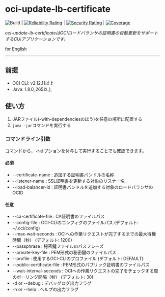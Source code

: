 # oci-update-lb-certificate

![Build](https://github.com/syake-salmon/oci-update-lb-certificate/workflows/Build/badge.svg) | [![Reliability Rating](https://sonarcloud.io/api/project_badges/measure?project=syake-salmon_oci-update-lb-certificate&metric=reliability_rating)](https://sonarcloud.io/dashboard?id=syake-salmon_oci-update-lb-certificate) | [![Security Rating](https://sonarcloud.io/api/project_badges/measure?project=syake-salmon_oci-update-lb-certificate&metric=security_rating)](https://sonarcloud.io/dashboard?id=syake-salmon_oci-update-lb-certificate) | [![Coverage](https://sonarcloud.io/api/project_badges/measure?project=syake-salmon_oci-update-lb-certificate&metric=coverage)](https://sonarcloud.io/dashboard?id=syake-salmon_oci-update-lb-certificate)

*oci-update-lb-certificateはOCIロードバランサの証明書の自動更新をサポートするCUIアプリケーションです。*

for [English](README.md)
<hr />

## 前提
- OCI CLI: v2.12.11以上
- Java: 1.8.0_265以上

## 使い方
1. JARファイル(-with-dependenciesのほう)を任意の場所に配置する
2. `java -jar`コマンドを実行する

### コマンドライン引数
コマンドから、`-h`オプションを付与して実行することでも確認できます。

#### 必須
- --certificate-name <TEXT> : 追加する証明書バンドルの名称
- --listener-name <TEXT> : SSL証明書を更新する対象のリスナー名
- --load-balancer-id <TEXT> : 証明書バンドルを追加する対象のロードバランサのOCID

#### 任意
- --ca-certificate-file <FILENAME> : CA証明書のファイルパス
- --config-file <FILENAME> : OCI-CLIのコンフィグのファイルパス (デフォルト: ~/.oci/config)
- --max-wait-seconds <INTEGER> : OCIへの作業リクエストが完了するまでの最大待機時間（秒） (デフォルト: 1200)
- --passphrase <TEXT> : 秘密鍵ファイルのパスフレーズ
- --private-key-file <FILENAME> : PEM形式の秘密鍵のファイルパス
- --profile <TEXT> : 使用するOCI-CLIのプロファイル (デフォルト: DEFAULT)
- --public-certificate-file <FILENAME> : PEM形式のパブリック証明書のファイルパス
- --wait-interval-seconds <INTEGER>: OCIへの作業リクエストの完了をチェックする際のポーリング間隔（秒） (デフォルト: 30)
- -d or --debug : デバッグログ出力フラグ
- -h or --help  : ヘルプの出力フラグ
